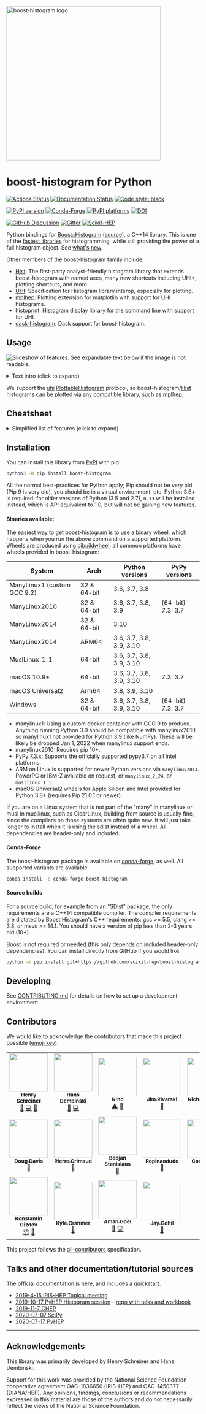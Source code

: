 <img alt="boost-histogram logo" width="402" src="https://raw.githubusercontent.com/scikit-hep/boost-histogram/develop/docs/_images/BoostHistogramPythonLogo.png"/>

# boost-histogram for Python

[![Actions Status][actions-badge]][actions-link]
[![Documentation Status][rtd-badge]][rtd-link]
[![Code style: black][black-badge]][black-link]

[![PyPI version][pypi-version]][pypi-link]
[![Conda-Forge][conda-badge]][conda-link]
[![PyPI platforms][pypi-platforms]][pypi-link]
[![DOI](https://zenodo.org/badge/148885351.svg)](https://zenodo.org/badge/latestdoi/148885351)

[![GitHub Discussion][github-discussions-badge]][github-discussions-link]
[![Gitter][gitter-badge]][gitter-link]
[![Scikit-HEP][sk-badge]](https://scikit-hep.org/)


Python bindings for [Boost::Histogram][] ([source][Boost::Histogram
source]), a C++14 library. This is one of the [fastest libraries][] for
histogramming, while still providing the power of a full histogram object. See
[what's new](./docs/CHANGELOG.md).

Other members of the boost-histogram family include:

* [Hist][]: The first-party analyst-friendly histogram library that extends
  boost-histogram with named axes, many new shortcuts including UHI+, plotting
  shortcuts, and more.
* [UHI][]: Specification for Histogram library interop, especially for plotting.
* [mplhep][]: Plotting extension for matplotlib with support for UHI histograms.
* [histoprint][]: Histogram display library for the command line with support for UHI.
* [dask-histogram][]: Dask support for boost-histogram.

[uhi]: https://uhi.readthedocs.io
[dask-histogram]: https://dask-histogram.readthedocs.io/en/stable/
[mplhep]: https://mplhep.readthedocs.io/en/latest/
[histoprint]: https://github.com/scikit-hep/histoprint

## Usage

![Slideshow of features. See expandable text below if the image is not readable.](https://github.com/scikit-hep/boost-histogram/raw/develop/docs/_images/banner.gif)

<details><summary>Text intro (click to expand)</summary>


```python
import boost_histogram as bh

# Compose axis however you like; this is a 2D histogram
hist = bh.Histogram(
    bh.axis.Regular(2, 0, 1),
    bh.axis.Regular(4, 0.0, 1.0),
)

# Filling can be done with arrays, one per dimension
hist.fill(
    [0.3, 0.5, 0.2],
    [0.1, 0.4, 0.9],
)

# NumPy array view into histogram counts, no overflow bins
values = hist.values()

# Make a new histogram with just the second axis, summing over the first, and
# rebinning the second into larger bins:
h2 = hist[::sum, ::bh.rebin(2)]
```

</details>

We support the [uhi][] [PlottableHistogram][] protocol, so boost-histogram/[Hist][]
histograms can be plotted via any compatible library, such as [mplhep][].

[uhi]: https://github.com/scikit-hep/uhi
[PlottableHistogram]: https://uhi.readthedocs.io/en/latest/plotting.html
[mplhep]: https://github.com/scikit-hep/mplhep

## Cheatsheet

<details><summary>Simplified list of features (click to expand)</summary>

* Many axis types (all support `metadata=...`)
    * `bh.axis.Regular(n, start, stop, ...)`: Make a regular axis. Options listed below.
        * `overflow=False`: Turn off overflow bin
        * `underflow=False`: Turn off underflow bin
        * `growth=True`: Turn on growing axis, bins added when out-of-range items added
        * `circular=True`: Turn on wrapping, so that out-of-range values wrap around into the axis
        * `transform=bh.axis.transform.Log`: Log spacing
        * `transform=bh.axis.transform.Sqrt`: Square root spacing
        * `transform=bh.axis.transform.Pow(v)`: Power spacing
        * See also the flexible [Function transform](https://boost-histogram.readthedocs.io/en/latest/usage/transforms.html)
    * `bh.axis.Integer(start, stop, *, underflow=True, overflow=True, growth=False, circular=False)`: Special high-speed version of `regular` for evenly spaced bins of width 1
    * `bh.axis.Variable([start, edge1, edge2, ..., stop], *, underflow=True, overflow=True, circular=False)`: Uneven bin spacing
    * `bh.axis.IntCategory([...], *, growth=False)`: Integer categories
    * `bh.axis.StrCategory([...], *, growth=False)`: String categories
    * `bh.axis.Boolean()`: A True/False axis
* Axis features:
    * `.index(value)`: The index at a point (or points) on the axis
    * `.value(index)`: The value for a fractional bin (or bins) in the axis
    * `.bin(i)`: The bin edges (continuous axis) or a bin value (discrete axis)
    * `.centers`: The N bin centers (if continuous)
    * `.edges`: The N+1 bin edges (if continuous)
    * `.extent`: The number of bins (including under/overflow)
    * `.metadata`: Anything a user wants to store
    * `.traits`: The options set on the axis
    * `.size`: The number of bins (not including under/overflow)
    * `.widths`: The N bin widths
* Many storage types
    * `bh.storage.Double()`: Doubles for weighted values (default)
    * `bh.storage.Int64()`: 64-bit unsigned integers
    * `bh.storage.Unlimited()`: Starts small, but can go up to unlimited precision ints or doubles.
    * `bh.storage.AtomicInt64()`: Threadsafe filling, experimental. Does not support growing axis in threads.
    * `bh.storage.Weight()`: Stores a weight and sum of weights squared.
    * `bh.storage.Mean()`: Accepts a sample and computes the mean of the samples (profile).
    * `bh.storage.WeightedMean()`: Accepts a sample and a weight. It computes the weighted mean of the samples.
* Accumulators
    * `bh.accumulator.Sum`: High accuracy sum (Neumaier) - used by the sum method when summing a numerical histogram
    * `bh.accumulator.WeightedSum`: Tracks a weighted sum and variance
    * `bh.accumulator.Mean`: Running count, mean, and variance (Welfords's incremental algorithm)
    * `bh.accumulator.WeightedMean`: Tracks a weighted sum, mean, and variance (West's incremental algorithm)
* Histogram operations
  * `h.ndim`: The number of dimensions
  * `h.size or len(h)`: The number of bins
  * `+`: Add two histograms (storages must match types currently)
  * `*=`: Multiply by a scaler (not all storages) (`hist * scalar` and `scalar * hist` supported too)
  * `/=`: Divide by a scaler (not all storages) (`hist / scalar` supported too)
  * `.kind`: Either `bh.Kind.COUNT` or `bh.Kind.MEAN`, depending on storage
  * `.storage_type`: Fetch the histogram storage type
  * `.sum(flow=False)`: The total count of all bins
  * `.project(ax1, ax2, ...)`: Project down to listed axis (numbers). Can also reorder axes.
  * `.allclose(second_hist)`: Compare the histogram with another histogram
  * `.to_numpy(flow=False, view=False)`: Convert to a NumPy style tuple (with or without under/overflow bins)
  * `.view(flow=False)`: Get a view on the bin contents (with or without under/overflow bins)
  * `.values(flow=False)`: Get a view on the values (counts or means, depending on storage)
  * `.variances(flow=False)`: Get the variances if available
  * `.counts(flow=False)`: Get the effective counts for all storage types
  * `.reset()`: Set counters to 0 (growing axis remain the same size)
  * `.empty(flow=False)`: Check to see if the histogram is empty (can check flow bins too if asked)
  * `.copy(deep=False)`: Make a copy of a histogram
  * `.axes`: Get the axes as a tuple-like (all properties of axes are available too)
      * `.axes[0]`: Get the 0th axis
      * `.axes.edges`: The lower values as a broadcasting-ready array
      * `.axes.centers`: The centers of the bins broadcasting-ready array
      * `.axes.widths`: The bin widths as a broadcasting-ready array
      * `.axes.metadata`: A tuple of the axes metadata
      * `.axes.size`: A tuple of the axes sizes (size without flow)
      * `.axes.extent`: A tuple of the axes extents (size with flow)
      * `.axes.bin(*args)`: Returns the bin edges as a tuple of pairs (continuous axis) or values (describe)
      * `.axes.index(*args)`: Returns the bin index at a value for each axis
      * `.axes.value(*args)`: Returns the bin value at an index for each axis
* Indexing - Supports [UHI Indexing](https://uhi.readthedocs.io/en/latest/indexing.html)
    * Bin content access / setting
        * `v = h[b]`: Access bin content by index number
        * `v = h[{0:b}]`: All actions can be represented by `axis:item` dictionary instead of by position (mostly useful for slicing)
    * Slicing to get histogram or set array of values
        * `h2 = h[a:b]`: Access a slice of a histogram, cut portions go to flow bins if present
        * `h2 = h[:, ...]`: Using `:` and `...` supported just like NumPy
        * `h2 = h[::sum]`: Third item in slice is the "action"
        * `h[...] = array`: Set the bin contents, either include or omit flow bins
    * Special accessors
        * `bh.loc(v)`: Supply value in axis coordinates instead of bin number
        * `bh.underflow`: The underflow bin (use empty beginning on slice for slicing instead)
        * `bh.overflow`: The overflow bin (use empty end on slice for slicing instead)
    * Special actions (third item in slice)
        * `sum`: Remove axes via projection; if limits are given, use those
        * `bh.rebin(n)`: Rebin an axis
* NumPy compatibility
    * `bh.numpy` provides faster [drop in replacements](https://boost-histogram.readthedocs.io/en/latest/usage/numpy.html) for NumPy histogram functions
    * Histograms follow the buffer interface, and provide `.view()`
    * Histograms can be converted to NumPy style output tuple with `.to_numpy()`
* Details
    * All objects support copy/deepcopy/pickle
    * Fully statically typed, tested with MyPy.

</details>


## Installation

You can install this library from [PyPI](https://pypi.org/project/boost-histogram/) with pip:

```bash
python3 -m pip install boost-histogram
```


All the normal best-practices for Python apply; Pip should not be very old (Pip
9 is very old), you should be in a virtual environment, etc. Python 3.6+ is
required; for older versions of Python (3.5 and 2.7), `0.13` will be installed
instead, which is API equivalent to 1.0, but will not be gaining new features.

#### Binaries available:

The easiest way to get boost-histogram is to use a binary wheel, which happens
when you run the above command on a supported platform.  Wheels are produced using
[cibuildwheel](https://cibuildwheel.readthedocs.io/en/stable/); all common
platforms have wheels provided in boost-histogram:

| System | Arch | Python versions | PyPy versions |
|---------|-----|------------------|--------------|
| ManyLinux1 (custom GCC 9.2) | 32 & 64-bit | 3.6, 3.7, 3.8 | |
| ManyLinux2010 | 32 & 64-bit | 3.6, 3.7, 3.8, 3.9 | (64-bit) 7.3: 3.7 |
| ManyLinux2014 | 32 & 64-bit | 3.10 | |
| ManyLinux2014 | ARM64 | 3.6, 3.7, 3.8, 3.9, 3.10 | |
| MuslLinux_1_1 | 64-bit | 3.6, 3.7, 3.8, 3.9, 3.10 | |
| macOS 10.9+ | 64-bit | 3.6, 3.7, 3.8, 3.9, 3.10 | 7.3: 3.7 |
| macOS Universal2 | Arm64 | 3.8, 3.9, 3.10 | |
| Windows | 32 & 64-bit | 3.6, 3.7, 3.8, 3.9, 3.10 | (64-bit) 7.3: 3.7 |


* manylinux1: Using a custom docker container with GCC 9 to produce. Anything running Python 3.9 should be compatible with manylinux2010, so manylinux1 not provided for Python 3.9 (like NumPy). These will be likely be dropped Jan 1, 2022 when manylinux support ends.
* manylinux2010: Requires pip 10+.
* PyPy 7.3.x: Supports the officially supported pypy3.7 on all Intel platforms.
* ARM on Linux is supported for newer Python versions via `manylinux2014`. PowerPC or IBM-Z available on request, or `manylinux_2_24`, or `musllinux_1_1`.
* macOS Universal2 wheels for Apple Silicon and Intel provided for Python 3.8+ (requires Pip 21.0.1 or newer).

If you are on a Linux system that is not part of the "many" in manylinux or musl in musllinux, such as ClearLinux, building from source is usually fine, since the compilers on those systems are often quite new. It will just take longer to install when it is using the sdist instead of a wheel. All dependencies are header-only and included.

#### Conda-Forge

The boost-histogram package is available on [conda-forge](https://github.com/conda-forge/boost-histogram-feedstock), as well. All supported variants are available.

```bash
conda install -c conda-forge boost-histogram
```

#### Source builds

For a source build, for example from an "SDist" package, the only requirements are a C++14 compatible compiler. The compiler requirements are dictated by Boost.Histogram's C++ requirements: gcc >= 5.5, clang >= 3.8, or msvc >= 14.1. You should have a version of pip less than 2-3 years old (10+).

Boost is not required or needed (this only depends on included header-only dependencies). You can install directly from GitHub if you would like.

```bash
python -m pip install git+https://github.com/scikit-hep/boost-histogram.git@develop
```


## Developing

See [CONTRIBUTING.md](.github/CONTRIBUTING.md) for details on how to set up a development environment.


## Contributors

We would like to acknowledge the contributors that made this project possible ([emoji key](https://allcontributors.org/docs/en/emoji-key)):

<!-- ALL-CONTRIBUTORS-LIST:START - Do not remove or modify this section -->
<!-- prettier-ignore-start -->
<!-- markdownlint-disable -->
<table>
  <tr>
    <td align="center"><a href="http://iscinumpy.gitlab.io"><img src="https://avatars1.githubusercontent.com/u/4616906?v=4?s=100" width="100px;" alt=""/><br /><sub><b>Henry Schreiner</b></sub></a><br /><a href="#maintenance-henryiii" title="Maintenance">🚧</a> <a href="https://github.com/scikit-hep/boost-histogram/commits?author=henryiii" title="Code">💻</a> <a href="https://github.com/scikit-hep/boost-histogram/commits?author=henryiii" title="Documentation">📖</a></td>
    <td align="center"><a href="https://github.com/HDembinski"><img src="https://avatars0.githubusercontent.com/u/2631586?v=4?s=100" width="100px;" alt=""/><br /><sub><b>Hans Dembinski</b></sub></a><br /><a href="#maintenance-HDembinski" title="Maintenance">🚧</a> <a href="https://github.com/scikit-hep/boost-histogram/commits?author=HDembinski" title="Code">💻</a></td>
    <td align="center"><a href="http://lovelybuggies.github.io"><img src="https://avatars3.githubusercontent.com/u/29083689?v=4?s=100" width="100px;" alt=""/><br /><sub><b>N!no</b></sub></a><br /><a href="https://github.com/scikit-hep/boost-histogram/commits?author=LovelyBuggies" title="Tests">⚠️</a> <a href="https://github.com/scikit-hep/boost-histogram/commits?author=LovelyBuggies" title="Documentation">📖</a></td>
    <td align="center"><a href="https://github.com/jpivarski"><img src="https://avatars0.githubusercontent.com/u/1852447?v=4?s=100" width="100px;" alt=""/><br /><sub><b>Jim Pivarski</b></sub></a><br /><a href="#ideas-jpivarski" title="Ideas, Planning, & Feedback">🤔</a></td>
    <td align="center"><a href="https://github.com/nsmith-"><img src="https://avatars3.githubusercontent.com/u/6587412?v=4?s=100" width="100px;" alt=""/><br /><sub><b>Nicholas Smith</b></sub></a><br /><a href="https://github.com/scikit-hep/boost-histogram/issues?q=author%3Ansmith-" title="Bug reports">🐛</a></td>
    <td align="center"><a href="http://www-pnp.physics.ox.ac.uk/~huffman/"><img src="https://avatars3.githubusercontent.com/u/45843291?v=4?s=100" width="100px;" alt=""/><br /><sub><b>physicscitizen</b></sub></a><br /><a href="https://github.com/scikit-hep/boost-histogram/issues?q=author%3Aphysicscitizen" title="Bug reports">🐛</a></td>
    <td align="center"><a href="https://www.linkedin.com/in/chanchal-kumar-maji-9230a9145/"><img src="https://avatars1.githubusercontent.com/u/31502077?v=4?s=100" width="100px;" alt=""/><br /><sub><b>Chanchal Kumar Maji</b></sub></a><br /><a href="https://github.com/scikit-hep/boost-histogram/commits?author=ChanchalKumarMaji" title="Documentation">📖</a></td>
  </tr>
  <tr>
    <td align="center"><a href="https://ddavis.io/"><img src="https://avatars2.githubusercontent.com/u/3202090?v=4?s=100" width="100px;" alt=""/><br /><sub><b>Doug Davis</b></sub></a><br /><a href="https://github.com/scikit-hep/boost-histogram/issues?q=author%3Adouglasdavis" title="Bug reports">🐛</a></td>
    <td align="center"><a href="https://github.com/pgrimaud"><img src="https://avatars1.githubusercontent.com/u/1866496?v=4?s=100" width="100px;" alt=""/><br /><sub><b>Pierre Grimaud</b></sub></a><br /><a href="https://github.com/scikit-hep/boost-histogram/commits?author=pgrimaud" title="Documentation">📖</a></td>
    <td align="center"><a href="https://github.com/beojan"><img src="https://avatars0.githubusercontent.com/u/3727925?v=4?s=100" width="100px;" alt=""/><br /><sub><b>Beojan Stanislaus</b></sub></a><br /><a href="https://github.com/scikit-hep/boost-histogram/issues?q=author%3Abeojan" title="Bug reports">🐛</a></td>
    <td align="center"><a href="https://github.com/Popinaodude"><img src="https://avatars2.githubusercontent.com/u/20911987?v=4?s=100" width="100px;" alt=""/><br /><sub><b>Popinaodude</b></sub></a><br /><a href="https://github.com/scikit-hep/boost-histogram/issues?q=author%3APopinaodude" title="Bug reports">🐛</a></td>
    <td align="center"><a href="https://github.com/colizz"><img src="https://avatars2.githubusercontent.com/u/44885400?v=4?s=100" width="100px;" alt=""/><br /><sub><b>Congqiao Li</b></sub></a><br /><a href="https://github.com/scikit-hep/boost-histogram/issues?q=author%3Acolizz" title="Bug reports">🐛</a></td>
    <td align="center"><a href="https://github.com/alexander-held"><img src="https://avatars0.githubusercontent.com/u/45009355?v=4?s=100" width="100px;" alt=""/><br /><sub><b>alexander-held</b></sub></a><br /><a href="https://github.com/scikit-hep/boost-histogram/issues?q=author%3Aalexander-held" title="Bug reports">🐛</a></td>
    <td align="center"><a href="https://github.com/chrisburr"><img src="https://avatars3.githubusercontent.com/u/5220533?v=4?s=100" width="100px;" alt=""/><br /><sub><b>Chris Burr</b></sub></a><br /><a href="https://github.com/scikit-hep/boost-histogram/commits?author=chrisburr" title="Documentation">📖</a></td>
  </tr>
  <tr>
    <td align="center"><a href="https://keybase.io/kgizdov"><img src="https://avatars.githubusercontent.com/u/3164953?v=4?s=100" width="100px;" alt=""/><br /><sub><b>Konstantin Gizdov</b></sub></a><br /><a href="#platform-kgizdov" title="Packaging/porting to new platform">📦</a> <a href="https://github.com/scikit-hep/boost-histogram/issues?q=author%3Akgizdov" title="Bug reports">🐛</a></td>
    <td align="center"><a href="http://theoryandpractice.org"><img src="https://avatars.githubusercontent.com/u/4458890?v=4?s=100" width="100px;" alt=""/><br /><sub><b>Kyle Cranmer</b></sub></a><br /><a href="https://github.com/scikit-hep/boost-histogram/commits?author=cranmer" title="Documentation">📖</a></td>
    <td align="center"><a href="http://amangoel.me"><img src="https://avatars.githubusercontent.com/u/10528392?v=4?s=100" width="100px;" alt=""/><br /><sub><b>Aman Goel</b></sub></a><br /><a href="https://github.com/scikit-hep/boost-histogram/commits?author=amangoel185" title="Documentation">📖</a> <a href="https://github.com/scikit-hep/boost-histogram/commits?author=amangoel185" title="Code">💻</a></td>
    <td align="center"><a href="http://jay-gohil.me"><img src="https://avatars.githubusercontent.com/u/59703162?v=4?s=100" width="100px;" alt=""/><br /><sub><b>Jay Gohil</b></sub></a><br /><a href="https://github.com/scikit-hep/boost-histogram/commits?author=gohil-jay" title="Documentation">📖</a></td>
  </tr>
</table>

<!-- markdownlint-restore -->
<!-- prettier-ignore-end -->

<!-- ALL-CONTRIBUTORS-LIST:END -->

This project follows the [all-contributors](https://github.com/all-contributors/all-contributors) specification.

## Talks and other documentation/tutorial sources

The [official documentation is here](https://boost-histogram.readthedocs.io/en/latest/index.html), and includes a [quickstart](https://boost-histogram.readthedocs.io/en/latest/usage/quickstart.html).


* [2019-4-15 IRIS-HEP Topical meeting](https://indico.cern.ch/event/803122/)
* [2019-10-17 PyHEP Histogram session](https://indico.cern.ch/event/833895/contributions/3577833/) - [repo with talks and workbook](https://github.com/henryiii/pres-bhandhist)
* [2019-11-7 CHEP](https://indico.cern.ch/event/773049/contributions/3473265/)
* [2020-07-07 SciPy](https://www.youtube.com/watch?v=ERraTfHkPd0&list=PLYx7XA2nY5GfY4WWJjG5cQZDc7DIUmn6Z&index=4)
* [2020-07-17 PyHEP](https://indico.cern.ch/event/882824/contributions/3931299/)

---

## Acknowledgements

This library was primarily developed by Henry Schreiner and Hans Dembinski.

Support for this work was provided by the National Science Foundation cooperative agreement OAC-1836650 (IRIS-HEP) and OAC-1450377 (DIANA/HEP). Any opinions, findings, conclusions or recommendations expressed in this material are those of the authors and do not necessarily reflect the views of the National Science Foundation.

[actions-badge]:            https://github.com/scikit-hep/boost-histogram/workflows/Tests/badge.svg
[actions-link]:             https://github.com/scikit-hep/boost-histogram/actions
[black-badge]:              https://img.shields.io/badge/code%20style-black-000000.svg
[black-link]:               https://github.com/psf/black
[conda-badge]:              https://img.shields.io/conda/vn/conda-forge/boost-histogram
[conda-link]:               https://github.com/conda-forge/boost-histogram-feedstock
[github-discussions-badge]: https://img.shields.io/static/v1?label=Discussions&message=Ask&color=blue&logo=github
[github-discussions-link]:  https://github.com/scikit-hep/boost-histogram/discussions
[gitter-badge]:             https://badges.gitter.im/HSF/PyHEP-histogramming.svg
[gitter-link]:              https://gitter.im/HSF/PyHEP-histogramming?utm_source=badge&utm_medium=badge&utm_campaign=pr-badge
[pypi-link]:                https://pypi.org/project/boost-histogram/
[pypi-platforms]:           https://img.shields.io/pypi/pyversions/boost-histogram
[pypi-version]:             https://badge.fury.io/py/boost-histogram.svg
[rtd-badge]:                https://readthedocs.org/projects/boost-histogram/badge/?version=latest
[rtd-link]:                 https://boost-histogram.readthedocs.io/en/latest/?badge=latest
[sk-badge]:                 https://scikit-hep.org/assets/images/Scikit--HEP-Project-blue.svg

[Boost::Histogram]:         https://www.boost.org/doc/libs/release/libs/histogram/doc/html/index.html
[Boost::Histogram source]:  https://github.com/boostorg/histogram
[Hist]:                     https://github.com/scikit-hep/hist
[fastest libraries]:        https://iscinumpy.gitlab.io/post/histogram-speeds-in-python/
